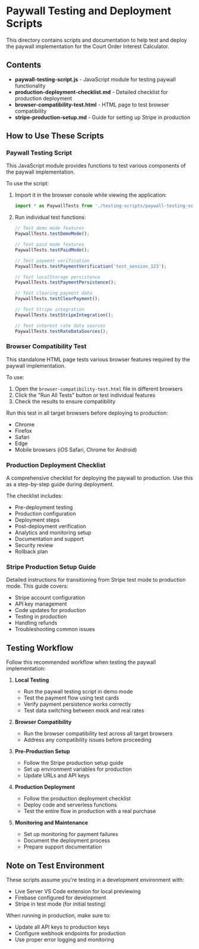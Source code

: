 # Paywall Testing and Deployment Scripts

This directory contains scripts and documentation to help test and deploy the paywall implementation for the Court Order Interest Calculator.

## Contents

- **paywall-testing-script.js** - JavaScript module for testing paywall functionality
- **production-deployment-checklist.md** - Detailed checklist for production deployment
- **browser-compatibility-test.html** - HTML page to test browser compatibility
- **stripe-production-setup.md** - Guide for setting up Stripe in production

## How to Use These Scripts

### Paywall Testing Script

This JavaScript module provides functions to test various components of the paywall implementation.

To use the script:

1. Import it in the browser console while viewing the application:
   ```javascript
   import * as PaywallTests from './testing-scripts/paywall-testing-script.js';
   ```

2. Run individual test functions:
   ```javascript
   // Test demo mode features
   PaywallTests.testDemoMode();
   
   // Test paid mode features
   PaywallTests.testPaidMode();
   
   // Test payment verification
   PaywallTests.testPaymentVerification('test_session_123');
   
   // Test localStorage persistence
   PaywallTests.testPaymentPersistence();
   
   // Test clearing payment data
   PaywallTests.testClearPayment();
   
   // Test Stripe integration
   PaywallTests.testStripeIntegration();
   
   // Test interest rate data sources
   PaywallTests.testRateDataSources();
   ```

### Browser Compatibility Test

This standalone HTML page tests various browser features required by the paywall implementation.

To use:

1. Open the `browser-compatibility-test.html` file in different browsers
2. Click the "Run All Tests" button or test individual features
3. Check the results to ensure compatibility

Run this test in all target browsers before deploying to production:
- Chrome
- Firefox
- Safari
- Edge
- Mobile browsers (iOS Safari, Chrome for Android)

### Production Deployment Checklist

A comprehensive checklist for deploying the paywall to production. Use this as a step-by-step guide during deployment.

The checklist includes:
- Pre-deployment testing
- Production configuration
- Deployment steps
- Post-deployment verification
- Analytics and monitoring setup
- Documentation and support
- Security review
- Rollback plan

### Stripe Production Setup Guide

Detailed instructions for transitioning from Stripe test mode to production mode. This guide covers:
- Stripe account configuration
- API key management
- Code updates for production
- Testing in production
- Handling refunds
- Troubleshooting common issues

## Testing Workflow

Follow this recommended workflow when testing the paywall implementation:

1. **Local Testing**
   - Run the paywall testing script in demo mode
   - Test the payment flow using test cards
   - Verify payment persistence works correctly
   - Test data switching between mock and real rates

2. **Browser Compatibility**
   - Run the browser compatibility test across all target browsers
   - Address any compatibility issues before proceeding

3. **Pre-Production Setup**
   - Follow the Stripe production setup guide
   - Set up environment variables for production
   - Update URLs and API keys

4. **Production Deployment**
   - Follow the production deployment checklist
   - Deploy code and serverless functions
   - Test the entire flow in production with a real purchase

5. **Monitoring and Maintenance**
   - Set up monitoring for payment failures
   - Document the deployment process
   - Prepare support documentation

## Note on Test Environment

These scripts assume you're testing in a development environment with:
- Live Server VS Code extension for local previewing
- Firebase configured for development
- Stripe in test mode (for initial testing)

When running in production, make sure to:
- Update all API keys to production keys
- Configure webhook endpoints for production
- Use proper error logging and monitoring
